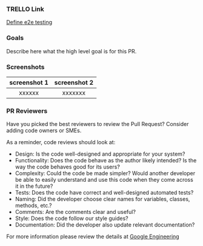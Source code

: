 ### TRELLO Link
[Define e2e testing](https://trello.com/c/gWJBXVja/29-define-e2e-testing-automations-and-tools-playwright-3)

### Goals 
Describe here what the high level goal is for this PR.

### Screenshots
|screenshot 1| screenshot 2|
|:-----:|:----:|
|xxxxxx|xxxxxxx|

### PR Reviewers
Have you picked the best reviewers to review the Pull Request? Consider adding code owners or SMEs.

As a reminder, code reviews should look at:
- Design: Is the code well-designed and appropriate for your system?
- Functionality: Does the code behave as the author likely intended? Is the way the code behaves good for its users?
- Complexity: Could the code be made simpler? Would another developer be able to easily understand and use this code when they come across it in the future?
- Tests: Does the code have correct and well-designed automated tests?
- Naming: Did the developer choose clear names for variables, classes, methods, etc.?
- Comments: Are the comments clear and useful?
- Style: Does the code follow our style guides?
- Documentation: Did the developer also update relevant documentation?

For more information please review the details at [Google Engineering](https://google.github.io/eng-practices/review/)